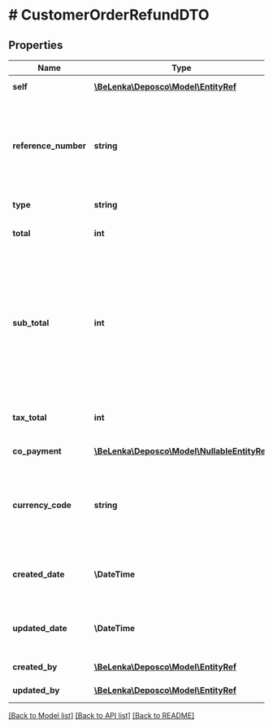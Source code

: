 # # CustomerOrderRefundDTO

## Properties

Name | Type | Description | Notes
------------ | ------------- | ------------- | -------------
**self** | [**\BeLenka\Deposco\Model\EntityRef**](EntityRef.md) |  | [optional] [readonly]
**reference_number** | **string** | Reference number for the refund in the system from which the refund was applied. |
**type** | **string** | Type of refund. |
**total** | **int** | Total amount of the refund. |
**sub_total** | **int** | Amount that was refunded for the items on the order. This is the total refund amount excluding the tax amount that was refunded. | [optional]
**tax_total** | **int** | Total tax amount that was refunded. | [optional]
**co_payment** | [**\BeLenka\Deposco\Model\NullableEntityRef**](NullableEntityRef.md) |  | [optional] [readonly]
**currency_code** | **string** | Type of currency that was used for the payment, such as &#x60;USD&#x60;. |
**created_date** | **\DateTime** | Date and time that the refund was created. | [optional] [readonly]
**updated_date** | **\DateTime** | Date and time that the refund was last updated. | [optional] [readonly]
**created_by** | [**\BeLenka\Deposco\Model\EntityRef**](EntityRef.md) |  | [optional] [readonly]
**updated_by** | [**\BeLenka\Deposco\Model\EntityRef**](EntityRef.md) |  | [optional] [readonly]

[[Back to Model list]](../../README.md#models) [[Back to API list]](../../README.md#endpoints) [[Back to README]](../../README.md)
